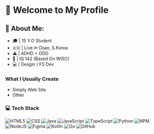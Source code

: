 # 📄 Welcome to My Profile

## 💫 About Me:
 - 🎓 | 15 Y.O Student
 - 🇰🇷 | Live in Osan, S.Korea
 - ⚠️ | ADHD + ODD
 - 🧠 | IQ 142 (Based On WISC)
 - 💻 | Desgin / FS Dev
### What I Usually Create
 - Simply Web Site
 - Other

### 💻 Tech Stack
![HTML5](https://img.shields.io/badge/html5-%23E34F26.svg?style=for-the-badge&logo=html5&logoColor=white) ![CSS](https://img.shields.io/badge/css-%23663399?style=for-the-badge&logo=css&logoColor=%23FFFFFF) ![Java](https://img.shields.io/badge/java-%23ED8B00.svg?style=for-the-badge&logo=openjdk&logoColor=white) ![JavaScript](https://img.shields.io/badge/javascript-%23323330.svg?style=for-the-badge&logo=javascript&logoColor=%23F7DF1E) ![TypeScript](https://img.shields.io/badge/typescript-%23007ACC.svg?style=for-the-badge&logo=typescript&logoColor=white) ![Python](https://img.shields.io/badge/python-3670A0?style=for-the-badge&logo=python&logoColor=ffdd54) ![NPM](https://img.shields.io/badge/NPM-%23CB3837.svg?style=for-the-badge&logo=npm&logoColor=white) ![NodeJS](https://img.shields.io/badge/node.js-6DA55F?style=for-the-badge&logo=node.js&logoColor=white) ![Figma](https://img.shields.io/badge/Figma-%23F24E1E?style=for-the-badge&logo=figma&logoColor=%23FFFFFF) ![Kotiln](https://img.shields.io/badge/kotlin-%237F52FF?style=for-the-badge&logo=kotlin&logoColor=%23FFFFFF) ![Go](https://img.shields.io/badge/go-%2300ADD8?style=for-the-badge&logo=go&logoColor=%23FFFFFF) ![GitHub](https://img.shields.io/badge/github-%23121011.svg?style=for-the-badge&logo=github&logoColor=white)

